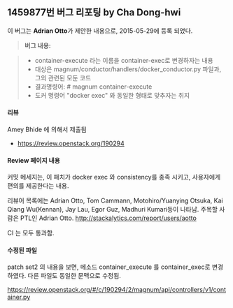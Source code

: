 1459877번 버그 리포팅 by Cha Dong-hwi
-------------

이 버그는  **Adrian Otto**가 제안한 내용으로, 2015-05-29에 등록 되었다. 

> **버그 내용:**

> - container-execute 라는 이름을 container-exec로 변경하자는 내용
> - 대상은 magnum/conductor/handlers/docker_conductor.py 파일과, 그외 관련된 모둔 코드
> - 결과명령어: # magnum container-execute
> - 도커 명령어 "docker exec" 와 동일한 형태로 맞추자는 취지

#### <i class="icon-file"></i> 리뷰

Amey Bhide 에 의해서 제출됨
 - https://review.openstack.org/190294

#### <i class="icon-folder-open"></i> Review 페이지 내용 

커밋 메세지는, 이 패치가 docker exec 와 consistency를 충족 시키고, 사용자에게 편의를 제공한다는 내용. 

리뷰어 목록에는 Adrian Otto, Tom Cammann, Motohiro/Yuanying Otsuka, Kai Qiang Wu(Kennan), Jay Lau, Egor Guz, Madhuri Kumari등이 나타남. 주목할 사람은 PTL인 Adrian Otto. 
http://stackalytics.com/report/users/aotto 

CI 는 모두 통과함.

#### <i class="icon-pencil"></i> 수정된 파일  
patch set2 의 내용을 보면, 메소드 container_execute 를 container_exec로 변경 하였다. 다른 파일도 동일한 문맥으로 수정됨.

https://review.openstack.org/#/c/190294/2/magnum/api/controllers/v1/container.py


